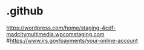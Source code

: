 # .github
https://wordpress.com/home/staging-4cdf-madcitymultimedia.wpcomstaging.com
#https://www.irs.gov/payments/your-online-account
